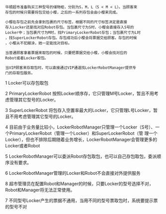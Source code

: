 ```
华顺超市准备购买三种型号的储物柜，分别为S，M，L（S < M < L）。当顾客来
存包的时候只需要将包交给小樱，之后的一系列存包会由小樱来完成。

小樱在存包之前先会拿到包裹的尺寸标签，根据不同的尺寸标签决定是直接
存入Locker还是找对应Robot存包。当包裹尺寸为S时，小樱会直接存入S号的
Locker中；当包裹尺寸为M时，找PrimaryLockerRobot存包；当包裹尺寸为L时
，找SuperLockerRobot存包。存包成功后小樱会将票据交给顾客。存包的时候
，小樱从不犯糊涂，她一定能找对目标。

当普通顾客拿着票据来取包的时候，只要把票据交给小樱，小樱会找对应的
Robot或者Locker取包。

当VIP顾客来存取包时，可以直接通过VIP通道找LockerRobotManager提供专
门的存取包服务。
```

1 Locker可以存包取包

2 PrimaryLockerRobot 按照Locker顺序存，它只管理M号Locker，暂且不用考虑管理其它型号的Locker。

3 SuperLockerRobot 将包存入空置率最大的Locker，它只管理L号Locker，暂且不用考虑管理其它型号的Locker。

4 目前由于业务量比较小，LockerRobotManager只管理一个Locker（S号）、一个PrimaryLockerRobot（管理一个Locker）和SuperLockerRobot（管
理一个Locker），但也不排除后期随着业务增长，LockerRobotManager会管理更多的Locker或者Robot

5 LockerRobotManager可以委派Robot存包取包，也可以自己存包取包，委派顺序没有要求。

6 LockerRobotManager管理的Locker和Robot不会直接对外提供服务

8 超市管理员在配置Robot和Manager的时候，只要Locker的型号选择不对，Robot和Manager将无法正常使用。

7 不同型号Locker产生的票据不通用，当用不同的型号票取包时，系统要提示票的型号不对